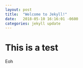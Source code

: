 ```yaml
---
layout: post
title:  "Welcome to Jekyll!"
date:   2018-05-10 16:16:01 -0600
categories: jekyll update
---
```


# This is a test

Eoh
